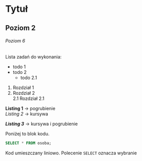 # Tytuł
## Poziom 2
###### Poziom 6

Lista zadań do wykonania:
* todo 1
* todo 2
  * todo 2.1

1. Rozdział 1
2. Rozdział 2  
  2.1 Rozdział 2.1

**Listing 1** -> pogrubienie  
_Listing 2_ -> kursywa

**_Listing 3_** -> kursywa i pogrubienie

Poniżej to blok kodu.
```sql
SELECT * FROM osoba;
```
Kod umieszczany liniowo. Polecenie `SELECT` oznacza wybranie
